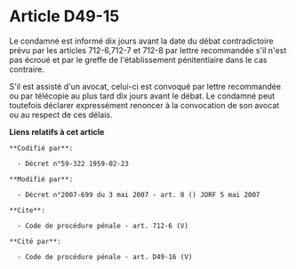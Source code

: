 # Article D49-15

Le condamné est informé dix jours avant la date du débat contradictoire prévu par les articles 712-6,712-7 et 712-8 par
lettre recommandée s'il n'est pas écroué et par le greffe de l'établissement pénitentiaire dans le cas contraire. 

S'il est assisté d'un avocat, celui-ci est convoqué par lettre recommandée ou par télécopie au plus tard dix jours avant le
débat. Le condamné peut toutefois déclarer expressément renoncer à la convocation de son avocat ou au respect de ces délais.

**Liens relatifs à cet article**

	**Codifié par**:

	  - Décret n°59-322 1959-02-23

	**Modifié par**:

	  - Décret n°2007-699 du 3 mai 2007 - art. 8 () JORF 5 mai 2007

	**Cite**:

	  - Code de procédure pénale - art. 712-6 (V)

	**Cité par**:

	  - Code de procédure pénale - art. D49-16 (V)
